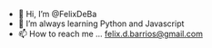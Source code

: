 - 👋 Hi, I’m @FelixDeBa
- 🌱 I’m always learning Python and Javascript
- 📫 How to reach me ... felix.d.barrios@gmail.com

<!---
FelixDeBa/FelixDeBa is a ✨ special ✨ repository because its `README.md` (this file) appears on your GitHub profile.
You can click the Preview link to take a look at your changes.
--->
